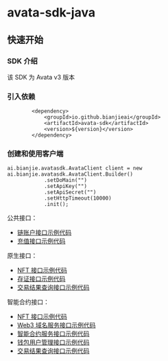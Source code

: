 # avata-sdk-java

## 快速开始

### SDK 介绍

该 SDK 为 Avata v3 版本

### 引入依赖

```
        <dependency>
            <groupId>io.github.bianjieai</groupId>
            <artifactId>avata-sdk</artifactId>
            <version>${version}</version>
        </dependency>
```

### 创建和使用客户端

```
ai.bianjie.avatasdk.AvataClient client = new ai.bianjie.avatasdk.AvataClient.Builder()
            .setDoMain("")
            .setApiKey("")
            .setApiSecret("")
            .setHttpTimeout(10000)
            .init();
```

公共接口：

- [链账户接口示例代码](./src/test/java/AccountTest.java)
- [充值接口示例代码](./src/test/java/OrderTest.java)

原生接口：

- [NFT 接口示例代码](./src/test/java/nat/NftTest.java)
- [存证接口示例代码](./src/test/java/nat/RecordTest.java)
- [交易结果查询接口示例代码](./src/test/java/nat/TxTest.java)

智能合约接口：

- [NFT 接口示例代码](./src/test/java/evm/NftTest.java)
- [Web3 域名服务接口示例代码](./src/test/java/evm/NsTest.java)
- [智能合约服务接口示例代码](./src/test/java/evm/ContractTest.java)
- [钱包用户管理接口示例代码](./src/test/java/evm/UserTest.java)
- [交易结果查询接口示例代码](./src/test/java/evm/TxTest.java)

